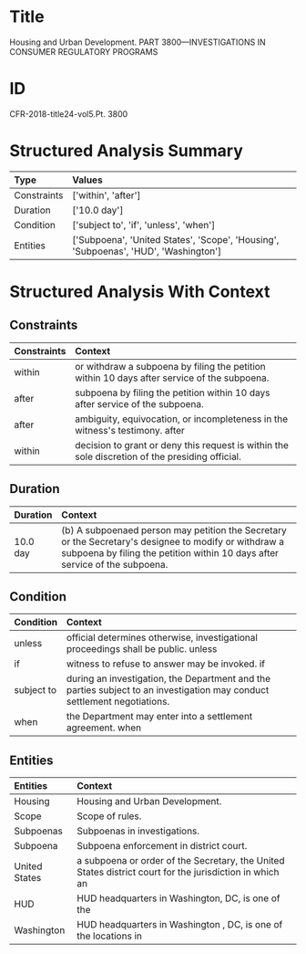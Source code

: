 # Title

 Housing and Urban Development. PART 3800—INVESTIGATIONS IN CONSUMER REGULATORY PROGRAMS


# ID

 CFR-2018-title24-vol5.Pt. 3800


# Structured Analysis Summary

| Type        | Values                                                                              |
|:------------|:------------------------------------------------------------------------------------|
| Constraints | ['within', 'after']                                                                 |
| Duration    | ['10.0 day']                                                                        |
| Condition   | ['subject to', 'if', 'unless', 'when']                                              |
| Entities    | ['Subpoena', 'United States', 'Scope', 'Housing', 'Subpoenas', 'HUD', 'Washington'] |


# Structured Analysis With Context

 


## Constraints

| Constraints   | Context                                                                                          |
|:--------------|:-------------------------------------------------------------------------------------------------|
| within        | or withdraw a subpoena by filing the petition within  10 days after service of the subpoena.     |
| after         | subpoena by filing the petition within 10 days after  service of the subpoena.                   |
| after         | ambiguity, equivocation, or incompleteness in the witness's testimony. after                     |
| within        | decision to grant or deny this request is within  the sole discretion of the presiding official. |


## Duration

| Duration   | Context                                                                                                                                                                              |
|:-----------|:-------------------------------------------------------------------------------------------------------------------------------------------------------------------------------------|
| 10.0 day   | (b) A subpoenaed person may petition the Secretary or the Secretary's designee to modify or withdraw a subpoena by filing the petition within 10 days after service of the subpoena. |


## Condition

| Condition   | Context                                                                                                                   |
|:------------|:--------------------------------------------------------------------------------------------------------------------------|
| unless      | official determines otherwise, investigational proceedings shall be public. unless                                        |
| if          | witness to refuse to answer may be invoked. if                                                                            |
| subject to  | during an investigation, the Department and the parties subject to  an investigation may conduct settlement negotiations. |
| when        | the Department may enter into a settlement agreement. when                                                                |


## Entities

| Entities      | Context                                                                                                 |
|:--------------|:--------------------------------------------------------------------------------------------------------|
| Housing       | Housing  and Urban Development.                                                                         |
| Scope         | Scope  of rules.                                                                                        |
| Subpoenas     | Subpoenas  in investigations.                                                                           |
| Subpoena      | Subpoena  enforcement in district court.                                                                |
| United States | a subpoena or order of the Secretary, the United States district court for the jurisdiction in which an |
| HUD           | HUD headquarters in Washington, DC, is one of the                                                       |
| Washington    | HUD headquarters in  Washington , DC, is one of the locations in                                        |


